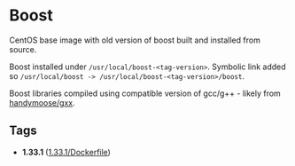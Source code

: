 # Boost

CentOS base image with old version of boost built and installed from source.

Boost installed under `/usr/local/boost-<tag-version>`. Symbolic link added so `/usr/local/boost -> /usr/local/boost-<tag-version>/boost`.

Boost libraries compiled using compatible version of gcc/g++ - likely from [handymoose/gxx](https://hub.docker.com/r/handymoose/gxx/).

## Tags

* **1.33.1** ([1.33.1/Dockerfile](https://github.com/drweaver/docker-libs/blob/master/boost/1.33.1/Dockerfile))

